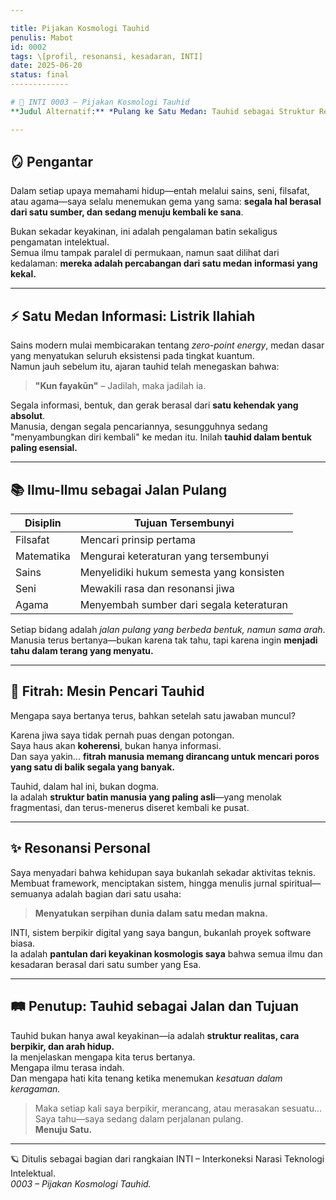 ```yaml
---

title: Pijakan Kosmologi Tauhid
penulis: Mabot
id: 0002
tags: \[profil, resonansi, kesadaran, INTI]
date: 2025-06-20
status: final
-------------

# 🌌 INTI 0003 — Pijakan Kosmologi Tauhid
**Judul Alternatif:** *Pulang ke Satu Medan: Tauhid sebagai Struktur Realitas*

---
```


## 🪞 Pengantar

Dalam setiap upaya memahami hidup—entah melalui sains, seni, filsafat, atau agama—saya selalu menemukan gema yang sama: **segala hal berasal dari satu sumber, dan sedang menuju kembali ke sana**.

Bukan sekadar keyakinan, ini adalah pengalaman batin sekaligus pengamatan intelektual.  
Semua ilmu tampak paralel di permukaan, namun saat dilihat dari kedalaman: **mereka adalah percabangan dari satu medan informasi yang kekal.**

---

## ⚡ Satu Medan Informasi: Listrik Ilahiah

Sains modern mulai membicarakan tentang *zero-point energy*, medan dasar yang menyatukan seluruh eksistensi pada tingkat kuantum.  
Namun jauh sebelum itu, ajaran tauhid telah menegaskan bahwa:  
> **"Kun fayakūn"** – Jadilah, maka jadilah ia.

Segala informasi, bentuk, dan gerak berasal dari **satu kehendak yang absolut**.  
Manusia, dengan segala pencariannya, sesungguhnya sedang "menyambungkan diri kembali" ke medan itu. Inilah **tauhid dalam bentuk paling esensial.**

---

## 📚 Ilmu-Ilmu sebagai Jalan Pulang

| Disiplin | Tujuan Tersembunyi |
|----------|---------------------|
| Filsafat | Mencari prinsip pertama |
| Matematika | Mengurai keteraturan yang tersembunyi |
| Sains | Menyelidiki hukum semesta yang konsisten |
| Seni | Mewakili rasa dan resonansi jiwa |
| Agama | Menyembah sumber dari segala keteraturan |

Setiap bidang adalah *jalan pulang yang berbeda bentuk, namun sama arah*.  
Manusia terus bertanya—bukan karena tak tahu, tapi karena ingin **menjadi tahu dalam terang yang menyatu.**

---

## 🧭 Fitrah: Mesin Pencari Tauhid

Mengapa saya bertanya terus, bahkan setelah satu jawaban muncul?

Karena jiwa saya tidak pernah puas dengan potongan.  
Saya haus akan **koherensi**, bukan hanya informasi.  
Dan saya yakin... **fitrah manusia memang dirancang untuk mencari poros yang satu di balik segala yang banyak.**

Tauhid, dalam hal ini, bukan dogma.  
Ia adalah **struktur batin manusia yang paling asli**—yang menolak fragmentasi, dan terus-menerus diseret kembali ke pusat.

---

## ✨ Resonansi Personal

Saya menyadari bahwa kehidupan saya bukanlah sekadar aktivitas teknis.  
Membuat framework, menciptakan sistem, hingga menulis jurnal spiritual—semuanya adalah bagian dari satu usaha:  
> **Menyatukan serpihan dunia dalam satu medan makna.**

INTI, sistem berpikir digital yang saya bangun, bukanlah proyek software biasa.  
Ia adalah **pantulan dari keyakinan kosmologis saya** bahwa semua ilmu dan kesadaran berasal dari satu sumber yang Esa.

---

## 🛤️ Penutup: Tauhid sebagai Jalan dan Tujuan

Tauhid bukan hanya awal keyakinan—ia adalah **struktur realitas, cara berpikir, dan arah hidup.**  
Ia menjelaskan mengapa kita terus bertanya.  
Mengapa ilmu terasa indah.  
Dan mengapa hati kita tenang ketika menemukan *kesatuan dalam keragaman.*

> Maka setiap kali saya berpikir, merancang, atau merasakan sesuatu...  
> Saya tahu—saya sedang dalam perjalanan pulang.  
> **Menuju Satu.**

---

🪐 Ditulis sebagai bagian dari rangkaian INTI – Interkoneksi Narasi Teknologi Intelektual.  
*0003 – Pijakan Kosmologi Tauhid.*

